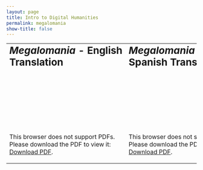 ```yaml
---
layout: page
title: Intro to Digital Humanities
permalink: megalomania
show-title: false
---
```

<table border="0">
 <tr>
    <td><b style="font-size:26px"><i>Megalomania</i> - English Translation</b></td>
    <td><b style="font-size:26px"><i>Megalomania</i> - Spanish Translation</b></td>
 </tr>
 <tr>
    <td><object data="assets/pdfs/megalomania-english.pdf" type="application/pdf" width="500px" height="600px">
    <embed src="assets/pdfs/megalomania-english.pdf">
        <p>This browser does not support PDFs. Please download the PDF to view it: <a href="assets/pdfs/megalomania-english.pdf">Download PDF</a>.</p>
    </embed>
</object>
</td>
    <td><object data="assets/pdfs/megalomania-spanish.pdf" type="application/pdf" width="500px" height="600px">
    <embed src="assets/pdfs/megalomania-spanish.pdf">
        <p>This browser does not support PDFs. Please download the PDF to view it: <a href="assets/pdfs/megalomania-spanish.pdf">Download PDF</a>.</p>
    </embed>
</object></td>
 </tr>
</table>
